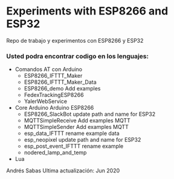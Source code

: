 Experiments with ESP8266 and ESP32
=======

Repo de trabajo y experimentos con ESP8266 y ESP32

### Usted podra encontrar codigo en los lenguajes:

- Comandos AT con Arduino
  - ESP8266_IFTTT_Maker
  - ESP8266_IFTTT_Maker_Data
  - ESP8266_demo	Add examples
  - FedexTrackingESP8266
  - YalerWebService
- Core Arduino Arduino ESP8266
  - ESP8266_SlackBot	update path and name for ESP32
  - MQTTSimpleReceive	Add examples MQTT	
  - MQTTSimpleSender	Add examples MQTT
  - esp_data_IFTTT	rename example data
  - esp_neopixel	update path and name for ESP32
  - esp_post_event_IFTTT	rename example
  - nodered_lamp_and_temp
- Lua

Andrés Sabas 
Ultima actualización: Jun 2020
